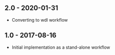 ## 2.0 - 2020-01-31
- Converting to wdl workflow
## 1.0 - 2017-08-16
- Initial implementation as a stand-alone workflow
